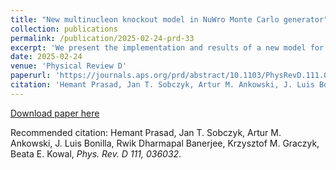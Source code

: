 ```yaml
---
title: "New multinucleon knockout model in NuWro Monte Carlo generator"
collection: publications
permalink: /publication/2025-02-24-prd-33
excerpt: 'We present the implementation and results of a new model for the 𝑛-particle 𝑛-hole (np-nh) contribution in the NuWro event generator, grounded in the theoretical framework established by the Valencia group in 2020. For the 2p2h component, we introduce a novel nucleon sampling function with tunable parameters to approximate correlations in the momenta of outgoing nucleons. These parameters are calibrated by comparing our results to those of the Valencia model across a range of incoming neutrino energies. In addition, our model incorporates a distinct contribution from the 3p3h mechanism. We discuss the differences between the new NuWro implementation, the original Valencia model, and the previous NuWro version, focusing on the distribution of outgoing nucleon momenta. Finally, we assess the impact of the hadronic model on experimental analyses involving hadronic observables.'
date: 2025-02-24
venue: 'Physical Review D'
paperurl: 'https://journals.aps.org/prd/abstract/10.1103/PhysRevD.111.036032'
citation: 'Hemant Prasad, Jan T. Sobczyk, Artur M. Ankowski, J. Luis Bonilla, Rwik Dharmapal Banerjee, Krzysztof M. Graczyk, Beata E. Kowal, Phys. Rev. D 111, 036032'
---
```


[Download paper here](https://journals.aps.org/prd/pdf/10.1103/PhysRevD.111.036032)

Recommended citation: Hemant Prasad, Jan T. Sobczyk, Artur M. Ankowski, J. Luis Bonilla, Rwik Dharmapal Banerjee, Krzysztof M. Graczyk, Beata E. Kowal, <i>Phys. Rev. D 111, 036032</i>.

